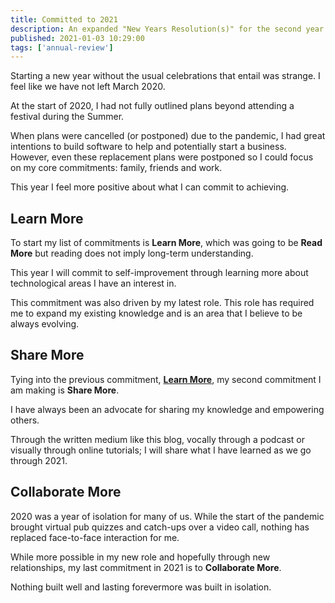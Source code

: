 ```yaml
---
title: Committed to 2021
description: An expanded "New Years Resolution(s)" for the second year of the pandemic
published: 2021-01-03 10:29:00
tags: ['annual-review']
---
```


Starting a new year without the usual celebrations that entail was strange. I feel like we have not left March 2020.

At the start of 2020, I had not fully outlined plans beyond attending a festival during the Summer.

When plans were cancelled (or postponed) due to the pandemic, I had great intentions to build software to help and potentially start a business.
However, even these replacement plans were postponed so I could focus on my core commitments: family, friends and work.

This year I feel more positive about what I can commit to achieving.

## Learn More

To start my list of commitments is __Learn More__, which was going to be __Read More__ but reading does not imply long-term understanding.

This year I will commit to self-improvement through learning more about technological areas I have an interest in.

This commitment was also driven by my latest role.
This role has required me to expand my existing knowledge and is an area that I believe to be always evolving.

## Share More

Tying into the previous commitment, [__Learn More__](#learn-more), my second commitment I am making is __Share More__.

I have always been an advocate for sharing my knowledge and empowering others.

Through the written medium like this blog, vocally through a podcast or visually through online tutorials; I will share what I have learned as we go through 2021.

## Collaborate More

2020 was a year of isolation for many of us.
While the start of the pandemic brought virtual pub quizzes and catch-ups over a video call, nothing has replaced face-to-face interaction for me.

While more possible in my new role and hopefully through new relationships, my last commitment in 2021 is to __Collaborate More__.

Nothing built well and lasting forevermore was built in isolation.